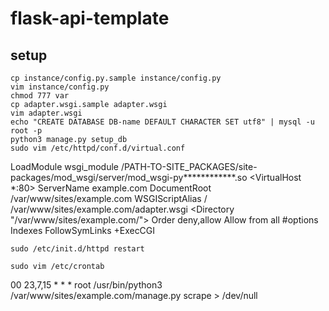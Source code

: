 # flask-api-template

## setup ##

```
cp instance/config.py.sample instance/config.py
vim instance/config.py
chmod 777 var
cp adapter.wsgi.sample adapter.wsgi
vim adapter.wsgi
echo "CREATE DATABASE DB-name DEFAULT CHARACTER SET utf8" | mysql -u root -p
python3 manage.py setup_db
sudo vim /etc/httpd/conf.d/virtual.conf
```
LoadModule wsgi_module /PATH-TO-SITE_PACKAGES/site-packages/mod_wsgi/server/mod_wsgi-py************.so
<VirtualHost *:80>
  ServerName example.com
  DocumentRoot /var/www/sites/example.com
  WSGIScriptAlias / /var/www/sites/example.com/adapter.wsgi
  <Directory "/var/www/sites/example.com/">
    Order deny,allow
    Allow from all
    #options Indexes FollowSymLinks +ExecCGI
  </Directory>
</VirtualHost>
```
sudo /etc/init.d/httpd restart

sudo vim /etc/crontab
```
00 23,7,15 * * *  root /usr/bin/python3 /var/www/sites/example.com/manage.py scrape > /dev/null
```
